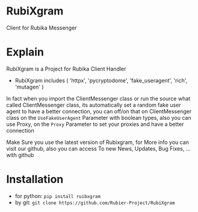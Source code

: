 # RubiXgram
Client for Rubika Messenger

# Explain

RubiXgram is a Project for Rubika Client Handler
+ RubiXgram includes ( 'httpx', 'pycryptodome', 'fake_useragent', 'rich', 'mutagen' )

In fact when you import the ClientMessenger class or
    run the source what called ClientMessenger class, its automatically set a
        random fake user agent to have a better connection, you can off/on that on ClientMessenger class on the
            `UseFakeUserAgent` Parameter with boolean types, also you can use Proxy, on the `Proxy` Parameter to set your proxies and have a better connection
        

Make Sure you use the latest version of Rubixgram, for
More info you can visit our github, also you can access
To new News, Updates, Bug Fixes, ... with github

# Installation
+ for python:
      `pip install ruibxgram`
+ by git:
      `git clone https://github.com/Rubier-Project/RubiXgram`
